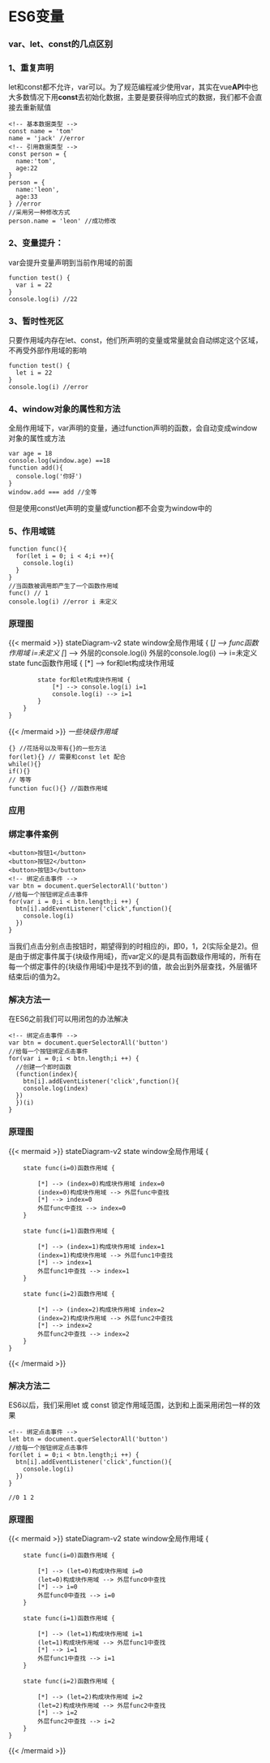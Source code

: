 # ES6变量

### var、let、const的几点区别
### 1、重复声明
let和const都不允许，var可以。为了规范编程减少使用var，其实在vue**API**中也大多数情况下用**const**去初始化数据，主要是要获得响应式的数据，我们都不会直接去重新赋值
```
<!-- 基本数据类型 -->
const name = 'tom'
name = 'jack' //error
<!-- 引用数据类型 -->
const person = {
  name:'tom',
  age:22
}
person = {
  name:'leon',
  age:33
} //error
//采用另一种修改方式
person.name = 'leon' //成功修改
```
### 2、变量提升：
var会提升变量声明到当前作用域的前面
```
function test() {
  var i = 22
}
console.log(i) //22
```
### 3、暂时性死区
只要作用域内存在let、const，他们所声明的变量或常量就会自动绑定这个区域，不再受外部作用域的影响
```
function test() {
  let i = 22
}
console.log(i) //error
```
### 4、window对象的属性和方法
全局作用域下，var声明的变量，通过function声明的函数，会自动变成window对象的属性或方法
```
var age = 18
console.log(window.age) ==18
function add(){
  console.log('你好')
}
window.add === add //全等
```
但是使用const\let声明的变量或function都不会变为window中的
### 5、作用域链
```
function func(){
  for(let i = 0; i < 4;i ++){
    console.log(i)
  }
}
//当函数被调用即产生了一个函数作用域
func() // 1
console.log(i) //error i 未定义
```
### 原理图
{{< mermaid >}}
stateDiagram-v2
    state window全局作用域 {
        [*] --> func函数作用域 i=未定义
        [*] --> 外层的console.log(i)
        外层的console.log(i) --> i=未定义
        state func函数作用域 {
            [*] --> for和let构成块作用域

            state for和let构成块作用域 {
                [*] --> console.log(i) i=1
                console.log(i) --> i=1
            }
        }
    }

{{< /mermaid >}}
_一些块级作用域_
```
{} //花括号以及带有{}的一些方法
for(let){} // 需要和const let 配合
while(){}
if(){}
// 等等
function fuc(){} //函数作用域
```
### 应用
### 绑定事件案例
```
<button>按钮1</button>
<button>按钮2</button>
<button>按钮3</button>
<!-- 绑定点击事件 -->
var btn = document.querSelectorAll('button')
//给每一个按钮绑定点击事件
for(var i = 0;i < btn.length;i ++) {
  btn[i].addEventListener('click',function(){
    console.log(i)
  })
}
```
当我们点击分别点击按钮时，期望得到的时相应的i，即0，1，2(实际全是2)。但是由于绑定事件属于{块级作用域}，而var定义的i是具有函数级作用域的，所有在每一个绑定事件的{块级作用域}中是找不到i的值，故会出到外层查找，外层循环结束后i的值为2。

### 解决方法一
在ES6之前我们可以用闭包的办法解决
```
<!-- 绑定点击事件 -->
var btn = document.querSelectorAll('button')
//给每一个按钮绑定点击事件
for(var i = 0;i < btn.length;i ++) {
  //创建一个即时函数
  (function(index){
    btn[i].addEventListener('click',function(){
    console.log(index)
  })
  })(i)
}
```
### 原理图
{{< mermaid >}}
stateDiagram-v2
    state window全局作用域 {

        state func(i=0)函数作用域 {
          
            [*] --> (index=0)构成块作用域 index=0
            (index=0)构成块作用域 --> 外层func中查找
            [*] --> index=0
            外层func中查找 --> index=0
        }

        state func(i=1)函数作用域 {
          
            [*] --> (index=1)构成块作用域 index=1
            (index=1)构成块作用域 --> 外层func1中查找
            [*] --> index=1
            外层func1中查找 --> index=1
        }

        state func(i=2)函数作用域 {
          
            [*] --> (index=2)构成块作用域 index=2
            (index=2)构成块作用域 --> 外层func2中查找
            [*] --> index=2
            外层func2中查找 --> index=2
        }
    }

{{< /mermaid >}}

### 解决方法二
ES6以后，我们采用let 或 const 锁定作用域范围，达到和上面采用闭包一样的效果
```
<!-- 绑定点击事件 -->
let btn = document.querSelectorAll('button')
//给每一个按钮绑定点击事件
for(let i = 0;i < btn.length;i ++) {
  btn[i].addEventListener('click',function(){
    console.log(i)
  })
}

//0 1 2
```
### 原理图
{{< mermaid >}}
stateDiagram-v2
    state window全局作用域 {

        state func(i=0)函数作用域 {
          
            [*] --> (let=0)构成块作用域 i=0
            (let=0)构成块作用域 --> 外层func0中查找
            [*] --> i=0
            外层func0中查找 --> i=0
        }

        state func(i=1)函数作用域 {
          
            [*] --> (let=1)构成块作用域 i=1
            (let=1)构成块作用域 --> 外层func1中查找
            [*] --> i=1
            外层func1中查找 --> i=1
        }

        state func(i=2)函数作用域 {
          
            [*] --> (let=2)构成块作用域 i=2
            (let=2)构成块作用域 --> 外层func2中查找
            [*] --> i=2
            外层func2中查找 --> i=2
        }
    }

{{< /mermaid >}}

